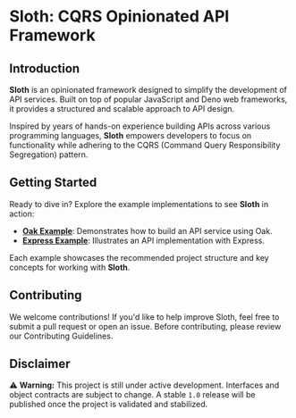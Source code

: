 # Sloth: CQRS Opinionated API Framework

## Introduction

**Sloth** is an opinionated framework designed to simplify the development of
API services. Built on top of popular JavaScript and Deno web frameworks, it
provides a structured and scalable approach to API design.

Inspired by years of hands-on experience building APIs across various
programming languages, **Sloth** empowers developers to focus on functionality
while adhering to the CQRS (Command Query Responsibility Segregation) pattern.

## Getting Started

Ready to dive in? Explore the example implementations to see **Sloth** in
action:

- **[Oak Example](examples/oak)**: Demonstrates how to build an API service
  using Oak.
- **[Express Example](examples/express)**: Illustrates an API implementation
  with Express.

Each example showcases the recommended project structure and key concepts for
working with **Sloth**.

## Contributing

We welcome contributions! If you'd like to help improve Sloth, feel free to
submit a pull request or open an issue. Before contributing, please review our
Contributing Guidelines.

## Disclaimer

⚠️ **Warning:** This project is still under active development. Interfaces and
object contracts are subject to change. A stable `1.0` release will be published
once the project is validated and stabilized.
